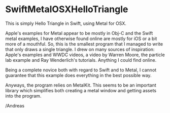# SwiftMetalOSXHelloTriangle

This is simply Hello Triangle in Swift, using Metal for OSX.

Apple's examples for Metal appear to be mostly in Obj-C and the Swift metal examples, 
I have otherwise found online are mostly for iOS or a bit more of a mouthful. So, this is 
the smallest program that I managed to write that only draws a single triangle. I drew on many sources of inspiration: Apple's examples and WWDC videos, a video by Warren Moore, the particle lab example and Ray Wenderlich's tutorials. Anything I could find online.

Being a complete novice both with regard to Swift and to Metal, I cannot guarantee that this example does everything in the best possible way. 

Anyways, the program relies on MetalKit. This seems to be an important library which simplifies both creating a metal window and getting assets into the program.

/Andreas 